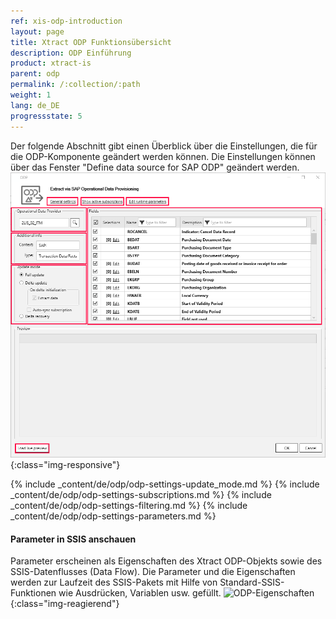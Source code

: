 ```yaml
---
ref: xis-odp-introduction
layout: page
title: Xtract ODP Funktionsübersicht
description: ODP Einführung
product: xtract-is
parent: odp
permalink: /:collection/:path
weight: 1
lang: de_DE
progressstate: 5
---
```


Der folgende Abschnitt gibt einen Überblick über die Einstellungen, die für die ODP-Komponente geändert werden können.
Die Einstellungen können über das Fenster "Define data source for SAP ODP" geändert werden. 
![ODP Component](/img/content/odp/odp_overview.png){:class="img-responsive"}

{% include _content/de/odp/odp-settings-update_mode.md %} 
{% include _content/de/odp/odp-settings-subscriptions.md %} 
{% include _content/de/odp/odp-settings-filtering.md %}
{% include _content/de/odp/odp-settings-parameters.md %} <br>

#### Parameter in SSIS anschauen
Parameter erscheinen als Eigenschaften des Xtract ODP-Objekts sowie des SSIS-Datenflusses (Data Flow). Die Parameter und die Eigenschaften werden zur Laufzeit des SSIS-Pakets mit Hilfe von Standard-SSIS-Funktionen wie Ausdrücken, Variablen usw. gefüllt. 
![ODP-Eigenschaften](/img/content/xis/odp_parameter.png){:class="img-reagierend"}

